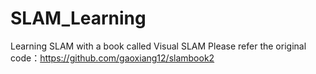 # SLAM_Learning
Learning SLAM with a book called Visual SLAM
Please refer the original code：https://github.com/gaoxiang12/slambook2
